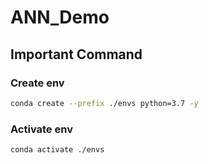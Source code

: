 # ANN_Demo

## Important Command
### Create env
```bash
conda create --prefix ./envs python=3.7 -y 
```
### Activate env
```bash
conda activate ./envs
```